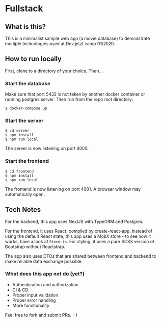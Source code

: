 # Fullstack

## What is this?
This is a minimalist sample web app (a movie database) to demonstrate multiple technologies used at Dev.jetzt camp 01/2020.

## How to run locally
First, clone to a directory of your choice. Then...
### Start the database
Make sure that port 5432 is not taken by another docker container or running postgres server. Then run from the repo root directory:
```
$ docker-compose up
```
### Start the server
```
$ cd server
$ npm install
$ npm run local
```
The server is now listening on port 4000.
### Start the frontend
```
$ cd frontend
$ npm install
$ npm run local
```
The frontend is now listening on port 4001. A browser window may automatically open.

## Tech Notes
For the backend, this app uses NextJS with TypeORM and Postgres. 

For the frontend, it uses React, compiled by create-react-app. Instead of using the default React state, this app uses a MobX store - to see how it works, have a look at `Store.ts`. For styling, it uses a pure SCSS version of Bootstrap without Reactstrap.

The app also uses DTOs that are shared between frontend and backend to make reliable data exchange possible. 

### What does this app not do (yet?)
* Authentication and authorization
* CI & CD
* Proper input validation
* Proper error handling
* More functionality

Feel free to fork and submit PRs. :-)
